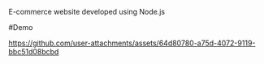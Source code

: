 E-commerce website developed using Node.js

#Demo

https://github.com/user-attachments/assets/64d80780-a75d-4072-9119-bbc51d08bcbd

